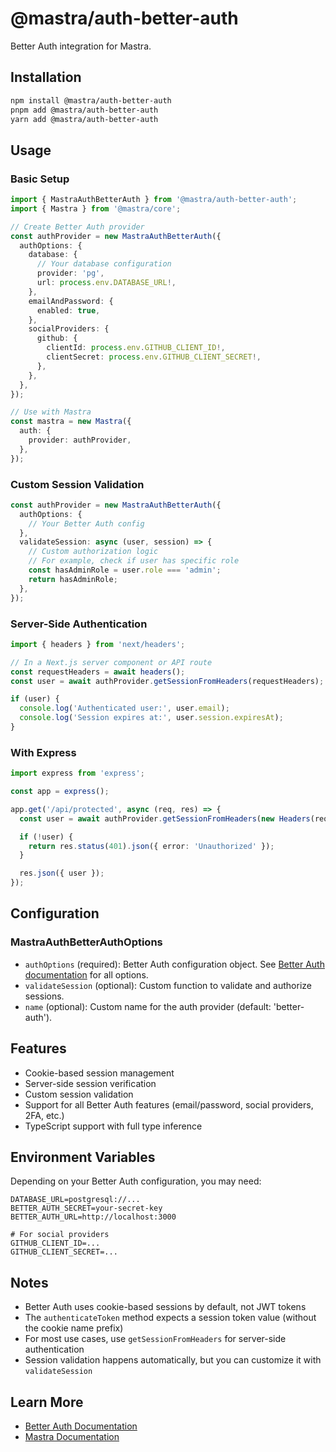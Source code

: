 # @mastra/auth-better-auth

Better Auth integration for Mastra.

## Installation

```bash
npm install @mastra/auth-better-auth
pnpm add @mastra/auth-better-auth
yarn add @mastra/auth-better-auth
```

## Usage

### Basic Setup

```typescript
import { MastraAuthBetterAuth } from '@mastra/auth-better-auth';
import { Mastra } from '@mastra/core';

// Create Better Auth provider
const authProvider = new MastraAuthBetterAuth({
  authOptions: {
    database: {
      // Your database configuration
      provider: 'pg',
      url: process.env.DATABASE_URL!,
    },
    emailAndPassword: {
      enabled: true,
    },
    socialProviders: {
      github: {
        clientId: process.env.GITHUB_CLIENT_ID!,
        clientSecret: process.env.GITHUB_CLIENT_SECRET!,
      },
    },
  },
});

// Use with Mastra
const mastra = new Mastra({
  auth: {
    provider: authProvider,
  },
});
```

### Custom Session Validation

```typescript
const authProvider = new MastraAuthBetterAuth({
  authOptions: {
    // Your Better Auth config
  },
  validateSession: async (user, session) => {
    // Custom authorization logic
    // For example, check if user has specific role
    const hasAdminRole = user.role === 'admin';
    return hasAdminRole;
  },
});
```

### Server-Side Authentication

```typescript
import { headers } from 'next/headers';

// In a Next.js server component or API route
const requestHeaders = await headers();
const user = await authProvider.getSessionFromHeaders(requestHeaders);

if (user) {
  console.log('Authenticated user:', user.email);
  console.log('Session expires at:', user.session.expiresAt);
}
```

### With Express

```typescript
import express from 'express';

const app = express();

app.get('/api/protected', async (req, res) => {
  const user = await authProvider.getSessionFromHeaders(new Headers(req.headers as Record<string, string>));

  if (!user) {
    return res.status(401).json({ error: 'Unauthorized' });
  }

  res.json({ user });
});
```

## Configuration

### MastraAuthBetterAuthOptions

- `authOptions` (required): Better Auth configuration object. See [Better Auth documentation](https://www.better-auth.com/docs) for all options.
- `validateSession` (optional): Custom function to validate and authorize sessions.
- `name` (optional): Custom name for the auth provider (default: 'better-auth').

## Features

- Cookie-based session management
- Server-side session verification
- Custom session validation
- Support for all Better Auth features (email/password, social providers, 2FA, etc.)
- TypeScript support with full type inference

## Environment Variables

Depending on your Better Auth configuration, you may need:

```env
DATABASE_URL=postgresql://...
BETTER_AUTH_SECRET=your-secret-key
BETTER_AUTH_URL=http://localhost:3000

# For social providers
GITHUB_CLIENT_ID=...
GITHUB_CLIENT_SECRET=...
```

## Notes

- Better Auth uses cookie-based sessions by default, not JWT tokens
- The `authenticateToken` method expects a session token value (without the cookie name prefix)
- For most use cases, use `getSessionFromHeaders` for server-side authentication
- Session validation happens automatically, but you can customize it with `validateSession`

## Learn More

- [Better Auth Documentation](https://www.better-auth.com/docs)
- [Mastra Documentation](https://mastra.ai/docs)
